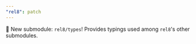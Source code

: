 ```yaml
---
"rel8": patch
---
```


🎁 New submodule: `rel8/types`! Provides typings used among `rel8`'s other submodules.
